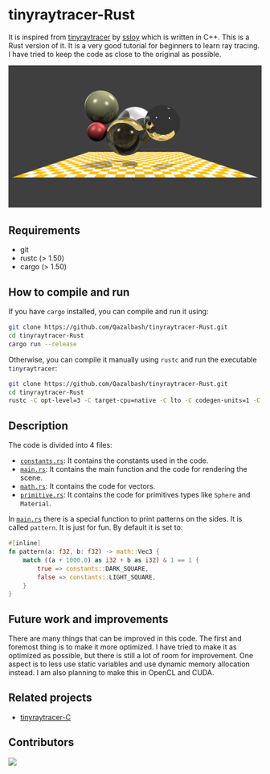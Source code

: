 # tinyraytracer-Rust

It is inspired from [tinyraytracer](https://github.com/ssloy/tinyraytracer) by [ssloy](https://github.com/ssloy) which is written in C++. This is a Rust version of it. It is a very good tutorial for beginners to learn ray tracing. I have tried to keep the code as close to the original as possible.

![Result](out.png)

## Requirements

- git
- rustc (> 1.50)
- cargo (> 1.50)

## How to compile and run

If you have `cargo` installed, you can compile and run it using:

```bash
git clone https://github.com/Qazalbash/tinyraytracer-Rust.git
cd tinyraytracer-Rust
cargo run --release
```

Otherwise, you can compile it manually using `rustc` and run the executable `tinyraytracer`:

```bash
git clone https://github.com/Qazalbash/tinyraytracer-Rust.git
cd tinyraytracer-Rust
rustc -C opt-level=3 -C target-cpu=native -C lto -C codegen-units=1 -C panic=abort -C debuginfo=0 --out-dir ./target --crate-name tinyraytracer src/main.rs
```

## Description

The code is divided into 4 files:

- [`constants.rs`](src/constants.rs): It contains the constants used in the code.
- [`main.rs`](src/main.rs): It contains the main function and the code for rendering the scene.
- [`math.rs`](src/math.rs): It contains the code for vectors.
- [`primitive.rs`](src/primitive.rs): It contains the code for primitives types like `Sphere` and `Material`.

In [`main.rs`](src/main.rs) there is a special function to print patterns on the sides. It is called `pattern`. It is just for fun. By default it is set to:

```rust
#[inline]
fn pattern(a: f32, b: f32) -> math::Vec3 {
    match ((a + 1000.0) as i32 + b as i32) & 1 == 1 {
        true => constants::DARK_SQUARE,
        false => constants::LIGHT_SQUARE,
    }
}
```

## Future work and improvements

There are many things that can be improved in this code. The first and foremost thing is to make it more optimized. I have tried to make it as optimized as possible, but there is still a lot of room for improvement. One aspect is to less use static variables and use dynamic memory allocation instead. I am also planning to make this in OpenCL and CUDA.

## Related projects

- [tinyraytracer-C](https://github.com/Qazalbash/tinyraytracer-C)

## Contributors

<a href="https://github.com/Qazalbash/tinyraytracer-Rust/graphs/contributors">
  <img src="https://contrib.rocks/image?repo=Qazalbash/tinyraytracer-Rust" />
</a>
